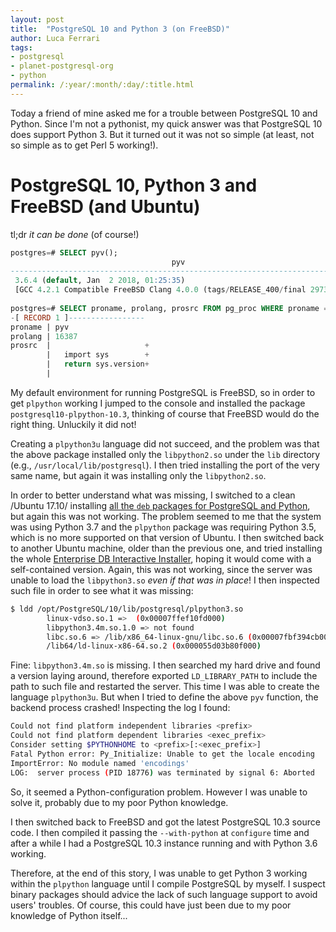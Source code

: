 ```yaml
---
layout: post
title:  "PostgreSQL 10 and Python 3 (on FreeBSD)"
author: Luca Ferrari
tags:
- postgresql
- planet-postgresql-org
- python
permalink: /:year/:month/:day/:title.html
---
```

Today a friend of mine asked me for a trouble between PostgreSQL 10 and Python. Since I'm not a pythonist, my quick answer was that PostgreSQL 10 does support Python 3. But it turned out it was not so simple (at least, not so simple as to get Perl 5 working!).

# PostgreSQL 10, Python 3 and FreeBSD (and Ubuntu)

tl;dr *it can be done* (of course!)

```sql
postgres=# SELECT pyv();
                                    pyv                                     
----------------------------------------------------------------------------
 3.6.4 (default, Jan  2 2018, 01:25:35)                                    +
 [GCC 4.2.1 Compatible FreeBSD Clang 4.0.0 (tags/RELEASE_400/final 297347)]
 
postgres=# SELECT proname, prolang, prosrc FROM pg_proc WHERE proname = 'pyv';
-[ RECORD 1 ]-----------------
proname | pyv
prolang | 16387
prosrc  |                     +
        |   import sys        +
        |   return sys.version+
        | 
```


My default environment for running PostgreSQL is FreeBSD, so in order to get `plpython` working I jumped to the console and installed the package `postgresql10-plpython-10.3`, thinking of course that FreeBSD would do the right thing. Unluckily it did not!

Creating a `plpython3u` language did not succeed, and the problem was that the above package installed only the `libpython2.so` under the `lib` directory (e.g., `/usr/local/lib/postgresql`). I then tried installing the port of the very same name, but again it was installing only the `libpython2.so`.

In order to better understand what was missing, I switched to a clean /Ubuntu 17.10/ installing [all the `deb` packages for PostgreSQL and Python](https://www.postgresql.org/download/linux/ubuntu/), but again this was not working. The problem seemed to me that the system was using Python 3.7 and the `plpython` package was requiring Python 3.5, which is no more supported on that version of Ubuntu.
I then switched back to another Ubuntu machine, older than the previous one, and tried installing the whole [Enterprise DB Interactive Installer](https://www.enterprisedb.com/downloads/postgres-postgresql-downloads), hoping it would come with a self-contained version. Again, this was not working, since the server was unable to load the `libpython3.so` *even if that was in place*!
I then inspected such file in order to see what it was missing:

```sh
$ ldd /opt/PostgreSQL/10/lib/postgresql/plpython3.so
        linux-vdso.so.1 =>  (0x00007ffef10fd000)
        libpython3.4m.so.1.0 => not found
        libc.so.6 => /lib/x86_64-linux-gnu/libc.so.6 (0x00007fbf394cb000)
        /lib64/ld-linux-x86-64.so.2 (0x000055d03b80f000)

```

Fine: `libpython3.4m.so` is missing. I then searched my hard drive and found a version laying around, therefore exported `LD_LIBRARY_PATH` to include the path to such file and restarted the server.
This time I was able to create the language `plpython3u`.
But when I tried to define the  above `pyv` function, the backend process crashed!
Inspecting the log I found:

```sh
Could not find platform independent libraries <prefix>
Could not find platform dependent libraries <exec_prefix>
Consider setting $PYTHONHOME to <prefix>[:<exec_prefix>]
Fatal Python error: Py_Initialize: Unable to get the locale encoding
ImportError: No module named 'encodings'
LOG:  server process (PID 18776) was terminated by signal 6: Aborted
```

So, it seemed a Python-configuration problem. However I was unable to solve it, probably due to my poor Python knowledge.

I then switched back to FreeBSD and got the latest PostgreSQL 10.3 source code.
I then compiled it passing the `--with-python` at `configure` time and after a while I had a PostgreSQL 10.3 instance running and with Python 3.6 working.

Therefore, at the end of this story, I was unable to get Python 3 working within the `plpython` language until I compile PostgreSQL by myself. I suspect binary packages should advice the lack of such language support to avoid users' troubles. Of course, this could have just been due to my poor knowledge of Python itself...
